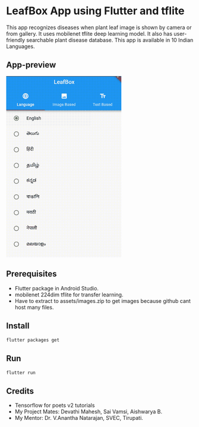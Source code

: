 # LeafBox App using Flutter and tflite

This app recognizes diseases when plant leaf image is shown by camera or from gallery. It uses mobilenet tflite deep learning model. It also has user-friendly searchable plant disease database. This app is available in 10 Indian Languages. 

## App-preview

![](app.gif)

## Prerequisites

- Flutter package in Android Studio.
- mobilenet 224dim tflite for transfer learning.
- Have to extract to assets/images.zip to get images because github cant host many files.


## Install 

```
flutter packages get
```

## Run

```
flutter run
```

## Credits

- Tensorflow for poets v2 tutorials
- My Project Mates: Devathi Mahesh, Sai Vamsi, Aishwarya B.
- My Mentor: Dr. V.Anantha Natarajan, SVEC, Tirupati.
